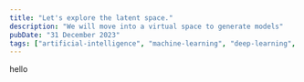 ```yaml
---
title: "Let's explore the latent space."
description: "We will move into a virtual space to generate models"
pubDate: "31 December 2023"
tags: ["artificial-intelligence", "machine-learning", "deep-learning", "draft"]
---
```


hello
